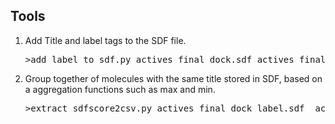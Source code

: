 <h2>Tools</h2>
<ol>
<li>Add Title and label tags to the SDF file.</li>
<pre line="1" lang="python">
>add_label_to_sdf.py actives_final_dock.sdf actives_final_dock_label.sdf active
</pre>
<li>Group together of molecules with the same title stored in SDF, based on a aggregation functions such as max and min.</li>
<pre line="1" lang="python">
>extract_sdfscore2csv.py actives_final_dock_label.sdf  actives_score.csv Chemgauss4 min
</pre>
</ol>
